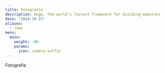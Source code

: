 ```yaml
---
title: Fotografia
description: Hugo, the world's fastest framework for building websites
date: "2024-10-23"
aliases:
  - raws
menu:
  main:
    weight: -80
    params:
      icon: camera-selfie
---
```


Fotografia
